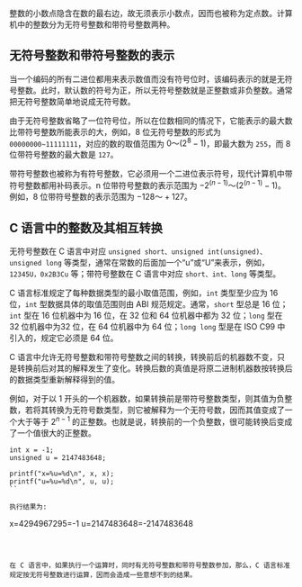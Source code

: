 整数的小数点隐含在数的最右边，故无须表示小数点，因而也被称为定点数。计算机中的整数分为无符号整数和带符号整数两种。

## 无符号整数和带符号整数的表示

当一个编码的所有二进位都用来表示数值而没有符号位时，该编码表示的就是无符号整数。此时，默认数的符号为正，所以无符号整数就是正整数或非负整数。通常把无符号整数简单地说成无符号数。

由于无符号整数省略了一位符号位，所以在位数相同的情况下，它能表示的最大数比带符号整数所能表示的大，例如，8 位无符号整数的形式为 `00000000~11111111`，对应的数的取值范围为 $0～(2^8-1)$，即最大数为 `255`，而 8 位带符号整数的最大数是 `127`。

带符号整数也被称为有符号整数，它必须用一个二进位表示符号，现代计算机中带符号整数都用补码表示。n 位带符号整数的表示范围为 $-2^(n-1)～(2^(n-1)-1)$。例如，8 位带符号整数的表示范围为 $-128～+127$。


## C 语言中的整数及其相互转换

无符号整数在 C 语言中对应 `unsigned short、unsigned int(unsigned)、unsigned long` 等类型，通常在常数的后面加一个“u”或“U”来表示，例如，`12345U，0x2B3Cu` 等；带符号整数在 C 语言中对应 `short、int、long` 等类型。

C 语言标准规定了每种数据类型的最小取值范围，例如，`int` 类型至少应为 16 位，`int` 型数据具体的取值范围则由 ABI 规范规定。通常，`short` 型总是 16 位；`int` 型在 16 位机器中为 16 位，在 32 位和 64 位机器中都为 32 位；`long` 型在 32 位机器中为32 位，在 64 位机器中为 64 位；`long long` 型是在 ISO C99 中引入的，规定它必须是 64 位。


C 语言中允许无符号整数和带符号整数之间的转换，转换前后的机器数不变，只是转换前后对其的解释发生了变化。转换后数的真值是将原二进制机器数按转换后的数据类型重新解释得到的值。

例如，对于以 1 开头的一个机器数，如果转换前是带符号整数类型，则其值为负整数，若将其转换为无符号数类型，则它被解释为一个无符号数，因而其值变成了一个大于等于 $2^{n-1}$ 的正整数。也就是说，转换前的一个负整数，很可能转换后变成了一个值很大的正整数。

```
int x = -1;
unsigned u = 2147483648;

printf("x=%u=%d\n", x, x);
printf("u=%u=%d\n", u, u);
``

执行结果为:
```
x=4294967295=-1
u=2147483648=-2147483648
```



在 C 语言中，如果执行一个运算时，同时有无符号整数和带符号整数参加，那么，C 语言标准规定按无符号整数进行运算，因而会造成一些意想不到的结果。















